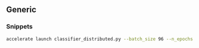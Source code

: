 ## Generic

### Snippets

```bash
accelerate launch classifier_distributed.py --batch_size 96 --n_epochs 2
```